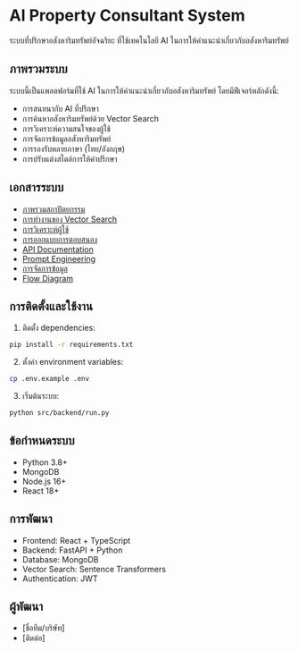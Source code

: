 # AI Property Consultant System

ระบบที่ปรึกษาอสังหาริมทรัพย์อัจฉริยะ ที่ใช้เทคโนโลยี AI ในการให้คำแนะนำเกี่ยวกับอสังหาริมทรัพย์

## ภาพรวมระบบ

ระบบนี้เป็นแพลตฟอร์มที่ใช้ AI ในการให้คำแนะนำเกี่ยวกับอสังหาริมทรัพย์ โดยมีฟีเจอร์หลักดังนี้:

- การสนทนากับ AI ที่ปรึกษา
- การค้นหาอสังหาริมทรัพย์ด้วย Vector Search
- การวิเคราะห์ความสนใจของผู้ใช้
- การจัดการข้อมูลอสังหาริมทรัพย์
- การรองรับหลายภาษา (ไทย/อังกฤษ)
- การปรับแต่งสไตล์การให้คำปรึกษา

## เอกสารระบบ

- [ภาพรวมสถาปัตยกรรม](docs/architecture.md)
- [การทำงานของ Vector Search](docs/vector-search.md)
- [การวิเคราะห์ผู้ใช้](docs/user-analysis.md)
- [การออกแบบการตอบสนอง](docs/response-design.md)
- [API Documentation](docs/api.md)
- [Prompt Engineering](docs/prompt-engineering.md)
- [การจัดการข้อมูล](docs/data-management.md)
- [Flow Diagram](docs/flow-diagram.md)

## การติดตั้งและใช้งาน

1. ติดตั้ง dependencies:
```bash
pip install -r requirements.txt
```

2. ตั้งค่า environment variables:
```bash
cp .env.example .env
```

3. เริ่มต้นระบบ:
```bash
python src/backend/run.py
```

## ข้อกำหนดระบบ

- Python 3.8+
- MongoDB
- Node.js 16+
- React 18+

## การพัฒนา

- Frontend: React + TypeScript
- Backend: FastAPI + Python
- Database: MongoDB
- Vector Search: Sentence Transformers
- Authentication: JWT

## ผู้พัฒนา

- [ชื่อทีม/บริษัท]
- [ติดต่อ]
